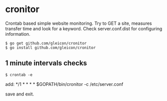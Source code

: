 # cronitor

Crontab based simple website monitoring.
Try to GET a site, measures transfer time and look for a keyword.
Check server.conf.dist for configuring information.

```
$ go get github.com/gleicon/cronitor
$ go install github.com/gleicon/cronitor
```
## 1 minute intervals checks

```
$ crontab -e
```

add:
*/1 * * * * $GOPATH/bin/cronitor -c /etc/server.conf

save and exit. 

